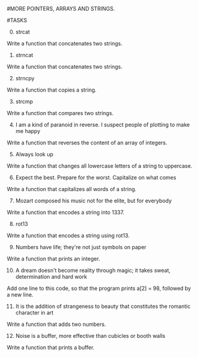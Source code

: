 #MORE POINTERS, ARRAYS AND STRINGS.

#TASKS

0. strcat

Write a function that concatenates two strings.

1. strncat

Write a function that concatenates two strings.

2. strncpy

Write a function that copies a string.

3. strcmp

Write a function that compares two strings.

4. I am a kind of paranoid in reverse. I suspect people of plotting to make me happy

Write a function that reverses the content of an array of integers.

5. Always look up

Write a function that changes all lowercase letters of a string to uppercase.

6. Expect the best. Prepare for the worst. Capitalize on what comes

Write a function that capitalizes all words of a string.

7. Mozart composed his music not for the elite, but for everybody

Write a function that encodes a string into 1337.

8. rot13

Write a function that encodes a string using rot13.

9. Numbers have life; they're not just symbols on paper

Write a function that prints an integer.

10. A dream doesn't become reality through magic; it takes sweat, determination and hard work

Add one line to this code, so that the program prints a[2] = 98, followed by a new line.

11. It is the addition of strangeness to beauty that constitutes the romantic character in art

Write a function that adds two numbers.

12. Noise is a buffer, more effective than cubicles or booth walls

Write a function that prints a buffer.


